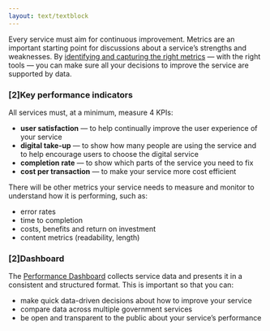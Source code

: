 ```yaml
---
layout: text/textblock
---
```

Every service must aim for continuous improvement. Metrics are an important starting point for discussions about a service’s strengths and weaknesses. By [identifying and capturing the right metrics](https://www.dta.gov.au/standard/measuring-performance/) — with the right tools — you can make sure all your decisions to improve the service are supported by data.

### [2]Key performance indicators

All services must, at a minimum, measure 4 KPIs:

- **user satisfaction** — to help continually improve the user experience of your service
- **digital take-up** — to show how many people are using the service and to help encourage users to choose the digital service
- **completion rate** — to show which parts of the service you need to fix
- **cost per transaction** — to make your service more cost efficient

There will be other metrics your service needs to measure and monitor to understand how it is performing, such as:

- error rates
- time to completion
- costs, benefits and return on investment
- content metrics (readability, length)

### [2]Dashboard

The [Performance Dashboard](https://www.dta.gov.au/what-we-do/platforms/performance/) collects service data and presents it in a consistent and structured format. This is important so that you can:

- make quick data-driven decisions about how to improve your service
- compare data across multiple government services
- be open and transparent to the public about your service’s performance
